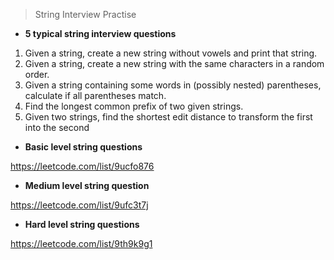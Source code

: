 >String Interview Practise

- **5 typical string interview questions**

1. Given a string, create a new string without vowels and print that string.
2. Given a string, create a new string with the same characters in a random order.
3. Given a string containing some words in (possibly nested) parentheses, calculate if all parentheses match.
4. Find the longest common prefix of two given strings.
5. Given two strings, find the shortest edit distance to transform the first into the second

- **Basic level string questions**

https://leetcode.com/list/9ucfo876

- **Medium level string question**

https://leetcode.com/list/9ufc3t7j

- **Hard level string questions**

https://leetcode.com/list/9th9k9g1
